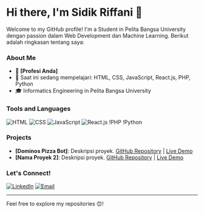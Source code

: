 # Hi there, I'm Sidik Riffani 👋

Welcome to my GitHub profile! I'm a Student in Pelita Bangsa University dengan passion dalam Web Development dan Machine Learning. Berikut adalah ringkasan tentang saya:

### About Me
- 💼 **[Profesi Anda]**
- 🌱 Saat ini sedang mempelajari: HTML, CSS, JavaScript, React.js, PHP, Python
- 🎓 Informatics Engineering in Pelita Bangsa University

### Tools and Languages
![HTML](https://img.shields.io/badge/Code-HTML-orange?logo=html5&logoColor=white)
![CSS](https://img.shields.io/badge/Code-CSS-blue?logo=css3&logoColor=white)
![JavaScript](https://img.shields.io/badge/Code-JavaScript-yellow?logo=javascript&logoColor=white)
![React.js](https://img.shields.io/badge/Code-React.js-blue?logo=react)
!PHP
!Python

### Projects
- **[Dominos Pizza Bot]**: Deskripsi proyek. [GitHub Repository](#) | [Live Demo](#)
- **[Nama Proyek 2]**: Deskripsi proyek. [GitHub Repository](#) | [Live Demo](#)

### Let's Connect!
[![LinkedIn](https://img.shields.io/badge/LinkedIn-Connect-blue?logo=linkedin)](www.linkedin.com/in/sidik-riffani-831576255)
[![Email](https://img.shields.io/badge/Email-Contact-red?logo=gmail)](mailto:sidikriffani481@gmail.com)

---

Feel free to explore my repositories 😊!
